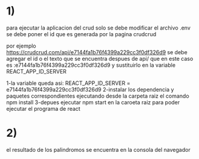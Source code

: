 <h1>1)</h1>
 para ejecutar la aplicacion del crud solo se debe modificar el archivo .env
 se debe poner el id que es generada por la pagina crudcrud

 por ejemplo https://crudcrud.com/api/e7144fa1b76f4399a229cc3f0df326d9 se debe agregar el id 
 o el texto que se encuentra despues de api/
 que en este caso es :e7144fa1b76f4399a229cc3f0df326d9
 y sustituirlo en la variable REACT_APP_ID_SERVER

  1-la variable queda asi:
  REACT_APP_ID_SERVER = e7144fa1b76f4399a229cc3f0df326d9
  2-instalar los dependencia y paquetes correspondientes ejecutando desde la carpeta raiz el comando npm install
  3-depues ejecutar npm start en la caroeta raiz para poder ejecutar el programa de react        


<h1>2)</h1> el resultado de los palindromos se encuentra en la consola del navegador


